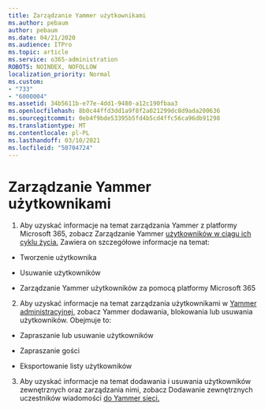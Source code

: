 ```yaml
---
title: Zarządzanie Yammer użytkownikami
ms.author: pebaum
author: pebaum
ms.date: 04/21/2020
ms.audience: ITPro
ms.topic: article
ms.service: o365-administration
ROBOTS: NOINDEX, NOFOLLOW
localization_priority: Normal
ms.custom:
- "733"
- "6000004"
ms.assetid: 34b5611b-e77e-4dd1-9480-a12c190fbaa3
ms.openlocfilehash: 8b0c44ffd3dd1a9f8f2a021299dc8d9ada200636
ms.sourcegitcommit: 0eb4f9bde53395b5fd4b5cd4ffc56ca96db91298
ms.translationtype: MT
ms.contentlocale: pl-PL
ms.lasthandoff: 03/10/2021
ms.locfileid: "50704724"
---
```

# <a name="managing-yammer-users"></a>Zarządzanie Yammer użytkownikami

1. Aby uzyskać informacje na temat zarządzania Yammer z platformy Microsoft 365, zobacz Zarządzanie Yammer [użytkowników w ciągu ich cyklu życia.](https://docs.microsoft.com/yammer/manage-yammer-users/manage-users-across-their-lifecycle) Zawiera on szczegółowe informacje na temat:

  - Tworzenie użytkownika

  - Usuwanie użytkowników

  - Zarządzanie Yammer użytkowników za pomocą platformy Microsoft 365

2. Aby uzyskać informacje na temat zarządzania użytkownikami w [Yammer administracyjnej,](https://docs.microsoft.com/yammer/manage-yammer-users/add-block-or-remove-users) zobacz Yammer dodawania, blokowania lub usuwania użytkowników. Obejmuje to:

  - Zapraszanie lub usuwanie użytkowników

  - Zapraszanie gości

  - Eksportowanie listy użytkowników

3. Aby uzyskać informacje na temat dodawania i usuwania użytkowników zewnętrznych oraz zarządzania nimi, zobacz Dodawanie zewnętrznych uczestników wiadomości [do Yammer sieci.](https://docs.microsoft.com/yammer/work-with-external-users/add-external-participants)
